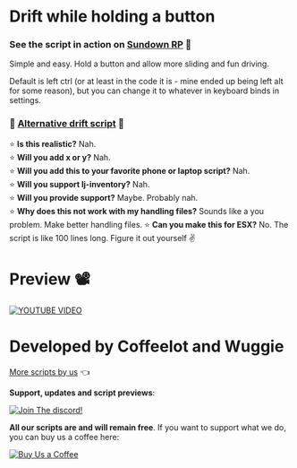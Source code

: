 # Drift while holding a button
### **See the script in action on [Sundown RP](https://discord.gg/CZNh8kcSGK) 🌆**

Simple and easy. Hold a button and allow more sliding and fun driving.

Default is left ctrl (or at least in the code it is - mine ended up being left alt for some reason), but you can change it to whatever in keyboard binds in settings.

### 🔰 [Alternative drift script](https://github.com/Coffeelot/cw-driftchip) 🔰

⭐ **Is this realistic?** Nah. \
⭐ **Will you add x or y?** Nah. \
⭐ **Will you add this to your favorite phone or laptop script?** Nah.\
⭐ **Will you support lj-inventory?** Nah.\
⭐ **Will you provide support?** Maybe. Probably nah.\
⭐ **Why does this not work with my handling files?** Sounds like a you problem. Make better handling files. 
⭐ **Can you make this for ESX?** No. The script is like 100 lines long. Figure it out yourself ✌ 

# Preview 📽
[![YOUTUBE VIDEO](http://img.youtube.com/viWghTstvhM08/0.jpg)](https://youtu.beWghTstvhM08)

# Developed by Coffeelot and Wuggie
[More scripts by us](https://github.com/stars/Coffeelot/lists/cw-scripts)  👈

**Support, updates and script previews**:

[![Join The discord!](https://cdn.discordapp.com/attachments/977876510620909579/1013102122985857064/discordJoin.png)](https://discord.gg/FJY4mtjaKr )

**All our scripts are and will remain free**. If you want to support what we do, you can buy us a coffee here:

[![Buy Us a Coffee](https://www.buymeacoffee.com/assets/img/guidelines/download-assets-sm-2.svg)](https://www.buymeacoffee.com/cwscriptbois )